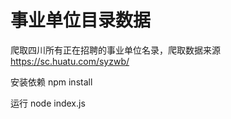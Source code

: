 # 事业单位目录数据

爬取四川所有正在招聘的事业单位名录，爬取数据来源 https://sc.huatu.com/syzwb/

安装依赖 npm install

运行 node index.js
